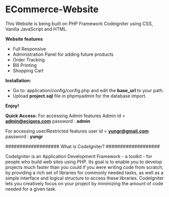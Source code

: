 # ECommerce-Website

This Website is being built on PHP Framework Codeigniter using CSS, Vanilla JavaScript and HTML.

**Website features**

- Full Responsive
- Administration Panel for adding future products
- Order Tracking
- Bill Printing
- Shopping Cart



**Installation:**
   - Go to: application/config/config.php and edit the  **base_url** to your path.
   - Upload **project.sql** file in phpmyadmin for the database import.
   
**Enjoy!**


**Quick Access:**
  For accessing Admin features
 Admin id = **admin@ecigora.com** password : **admin**
 
  For accessing user/Restricted features
 user id = **yungr@gmail.com** password : **yungr**

###################
What is CodeIgniter?
###################

CodeIgniter is an Application Development Framework - a toolkit - for people
who build web sites using PHP. Its goal is to enable you to develop projects
much faster than you could if you were writing code from scratch, by providing
a rich set of libraries for commonly needed tasks, as well as a simple
interface and logical structure to access these libraries. CodeIgniter lets
you creatively focus on your project by minimizing the amount of code needed
for a given task.
